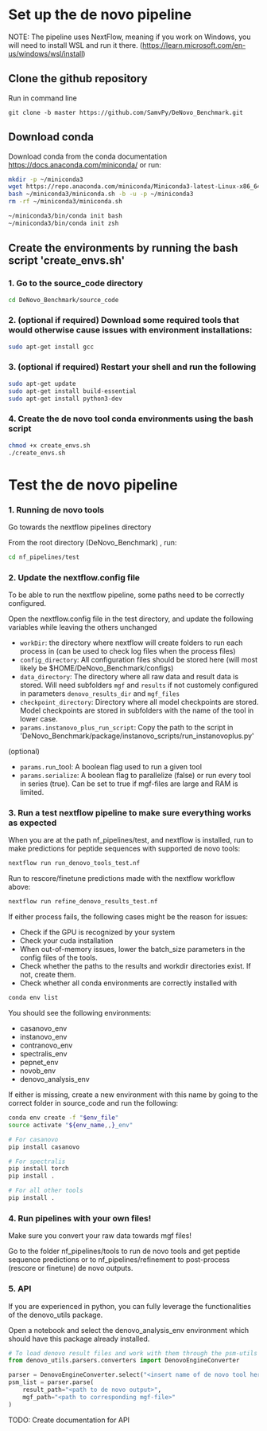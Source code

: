# Set up the de novo pipeline

NOTE: The pipeline uses NextFlow, meaning if you work on Windows, you will need to install WSL and run it there. (https://learn.microsoft.com/en-us/windows/wsl/install)

## Clone the github repository

Run in command line
```
git clone -b master https://github.com/SamvPy/DeNovo_Benchmark.git
```

## Download conda

Download conda from the conda documentation https://docs.anaconda.com/miniconda/ or run:

```bash
mkdir -p ~/miniconda3
wget https://repo.anaconda.com/miniconda/Miniconda3-latest-Linux-x86_64.sh -O ~/miniconda3/miniconda.sh
bash ~/miniconda3/miniconda.sh -b -u -p ~/miniconda3
rm -rf ~/miniconda3/miniconda.sh

~/miniconda3/bin/conda init bash
~/miniconda3/bin/conda init zsh
```

## Create the environments by running the bash script 'create_envs.sh'

### 1. Go to the source_code directory 

```bash
cd DeNovo_Benchmark/source_code
```

### 2. (optional if required) Download some required tools that would otherwise cause issues with environment installations:

```bash
sudo apt-get install gcc
```

### 3. (optional if required) Restart your shell and run the following

```bash
sudo apt-get update
sudo apt-get install build-essential
sudo apt-get install python3-dev
```

### 4. Create the de novo tool conda environments using the bash script

```bash
chmod +x create_envs.sh
./create_envs.sh
```


# Test the de novo pipeline

### 1. Running de novo tools

Go towards the nextflow pipelines directory

From the root directory (DeNovo_Benchmark) , run:
```bash
cd nf_pipelines/test
```

### 2. Update the nextflow.config file

To be able to run the nextflow pipeline, some paths need to be correctly configured.

Open the nextflow.config file in the test directory, and update the following variables
while leaving the others unchanged

- ``workDir``: the directory where nextflow will create folders to run each process in (can be used to check log files when the process files)
- ``config_directory``: All configuration files should be stored here (will most likely be $HOME/DeNovo_Benchmark/configs)
- ``data_directory``: The directory where all raw data and result data is stored. Will need subfolders ``mgf`` and ``results`` if 
not customely configured in parameters ``denovo_results_dir`` and ``mgf_files``
- ``checkpoint_directory``: Directory where all model checkpoints are stored. Model checkpoints are stored in subfolders with the name of the tool in lower case.
- ``params.instanovo_plus_run_script``: Copy the path to the script in 'DeNovo_Benchmark/package/instanovo_scripts/run_instanovoplus.py'

(optional)
- ``params.run``_tool: A boolean flag used to run a given tool
- ``params.serialize``: A boolean flag to parallelize (false) or run every tool in series (true). Can be set to true if mgf-files are large and RAM is limited.

### 3. Run a test nextflow pipeline to make sure everything works as expected

When you are at the path nf_pipelines/test, and nextflow is installed, run to make predictions for peptide sequences with supported de novo tools:
```bash
nextflow run run_denovo_tools_test.nf
```

Run to rescore/finetune predictions made with the nextflow workflow above:
```bash
nextflow run refine_denovo_results_test.nf
```

If either process fails, the following cases might be the reason for issues: 
- Check if the GPU is recognized by your system
- Check your cuda installation
- When out-of-memory issues, lower the batch_size parameters in the config files of the tools.
- Check whether the paths to the results and workdir directories exist. If not, create them.
- Check whether all conda environments are correctly installed with 
```bash
conda env list
```
You should see the following environments:
- casanovo_env
- instanovo_env
- contranovo_env
- spectralis_env
- pepnet_env
- novob_env
- denovo_analysis_env

If either is missing, create a new environment with this name by going to the correct folder in source_code and run the following:
```bash
conda env create -f "$env_file"
source activate "${env_name,,}_env"

# For casanovo
pip install casanovo

# For spectralis
pip install torch
pip install .

# For all other tools
pip install .
```

### 4. Run pipelines with your own files!

Make sure you convert your raw data towards mgf files!

Go to the folder nf_pipelines/tools to run de novo tools and get peptide sequence predictions or to nf_pipelines/refinement to post-process (rescore or finetune) de novo outputs.

### 5. API

If you are experienced in python, you can fully leverage the functionalities of the denovo_utils package.

Open a notebook and select the denovo_analysis_env environment which should have this package already installed.

```python
# To load denovo result files and work with them through the psm-utils package
from denovo_utils.parsers.converters import DenovoEngineConverter

parser = DenovoEngineConverter.select("<insert name of de novo tool here>")
psm_list = parser.parse(
    result_path="<path to de novo output>",
    mgf_path="<path to corresponding mgf-file>"
)
```

TODO: Create documentation for API